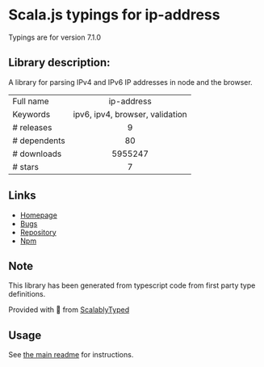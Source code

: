 
# Scala.js typings for ip-address

Typings are for version 7.1.0

## Library description:
A library for parsing IPv4 and IPv6 IP addresses in node and the browser.

|                    |                 |
| ------------------ | :-------------: |
| Full name          | ip-address |
| Keywords           | ipv6, ipv4, browser, validation |
| # releases         | 9 |
| # dependents       | 80 |
| # downloads        | 5955247 |
| # stars            | 7 |

## Links
- [Homepage](https://github.com/beaugunderson/ip-address#readme)
- [Bugs](https://github.com/beaugunderson/ip-address/issues)
- [Repository](https://github.com/beaugunderson/ip-address)
- [Npm](https://www.npmjs.com/package/ip-address)
    


## Note
This library has been generated from typescript code from first party type definitions.

Provided with :purple_heart: from [ScalablyTyped](https://github.com/oyvindberg/ScalablyTyped)

## Usage
See [the main readme](../../readme.md) for instructions.



